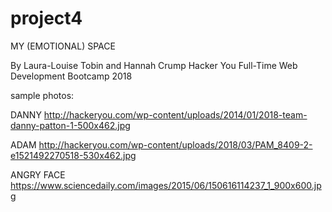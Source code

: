 # project4


MY (EMOTIONAL) SPACE


By Laura-Louise Tobin and Hannah Crump
Hacker You Full-Time Web Development Bootcamp 2018




sample photos: 

DANNY
http://hackeryou.com/wp-content/uploads/2014/01/2018-team-danny-patton-1-500x462.jpg


ADAM
http://hackeryou.com/wp-content/uploads/2018/03/PAM_8409-2-e1521492270518-530x462.jpg



ANGRY FACE
https://www.sciencedaily.com/images/2015/06/150616114237_1_900x600.jpg